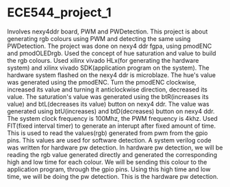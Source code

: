 # ECE544_project_1
Involves nexy4ddr board, PWM and PWDetection.
This project is about generating rgb colours using PWM and detecting the same using PWDetection.
The project was done on nexy4 ddr fgpa, using pmodENC and pmodOLEDrgb.
Used the concept of hue saturation and value to build the rgb colours.
Used xilinx vivado HLx(for generating the hardware system) and xilinx vivado SDK(application program on the system).
The hardware system flashed on the nexy4 ddr is microblaze.
The hue's value was generated using the pmodENC. Turn the pmodENC clockwise, increased its value and turning it anticlockwise direction, 
decreased its value.
The saturation's value was generated using the btR(increases its value) and btL(decreases its value) button on nexy4 ddr. 
The value was generated using btU(increases) and btD(decreases) button on nexy4 ddr.
The system clock frequency is 100Mhz, the PWM frequency is 4khz.
Used FIT(fixed interval timer) to generate an interupt after fixed amount of time. This is used to read the values(rgb) generated from 
pwm from the gpio pins. This values are used for software detection.
A system verilog code was written for hardware pw detection. In hardware pw detection, we will be reading the rgb value generated directly 
and generated the corresponding high and low time for each colour. We will be sending this colour to the application program, through the 
gpio pins. Using this high time and low time, we will be doing the pw detection. This is the hardware pw detection. 
